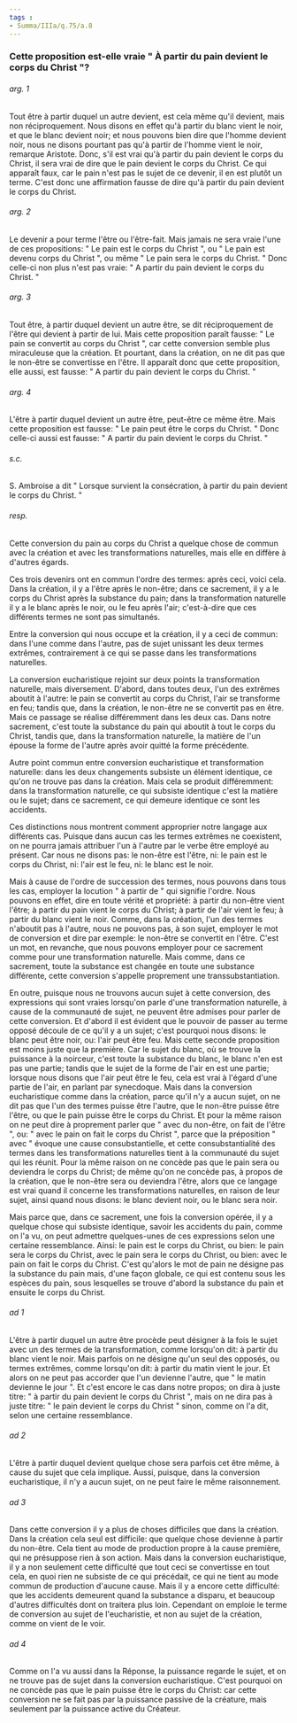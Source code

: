 ```yaml
---
tags : 
- Summa/IIIa/q.75/a.8
---
```


### Cette proposition est-elle vraie " À partir du pain devient le corps du Christ "?

###### arg. 1
Tout être à partir duquel un autre devient, est cela même qu'il devient, mais non réciproquement. Nous disons en effet qu'à partir du blanc vient le noir, et que le blanc devient noir; et nous pouvons bien dire que l'homme devient noir, nous ne disons pourtant pas qu'à partir de l'homme vient le noir, remarque Aristote. Donc, s'il est vrai qu'à partir du pain devient le corps du Christ, il sera vrai de dire que le pain devient le corps du Christ. Ce qui apparaît faux, car le pain n'est pas le sujet de ce devenir, il en est plutôt un terme. C'est donc une affirmation fausse de dire qu'à partir du pain devient le corps du Christ. 

###### arg. 2
Le devenir a pour terme l'être ou l'être-fait. Mais jamais ne sera vraie l'une de ces propositions: " Le pain est le corps du Christ ", ou " Le pain est devenu corps du Christ ", ou même " Le pain sera le corps du Christ. " Donc celle-ci non plus n'est pas vraie: " A partir du pain devient le corps du Christ. " 

###### arg. 3
Tout être, à partir duquel devient un autre être, se dit réciproquement de l'être qui devient à partir de lui. Mais cette proposition paraît fausse: " Le pain se convertit au corps du Christ ", car cette conversion semble plus miraculeuse que la création. Et pourtant, dans la création, on ne dit pas que le non-être se convertisse en l'être. Il apparaît donc que cette proposition, elle aussi, est fausse: " A partir du pain devient le corps du Christ. " 

###### arg. 4
L'être à partir duquel devient un autre être, peut-être ce même être. Mais cette proposition est fausse: " Le pain peut être le corps du Christ. " Donc celle-ci aussi est fausse: " A partir du pain devient le corps du Christ. " 

###### s.c.
S. Ambroise a dit " Lorsque survient la consécration, à partir du pain devient le corps du Christ. " 

###### resp.
Cette conversion du pain au corps du Christ a quelque chose de commun avec la création et avec les transformations naturelles, mais elle en diffère à d'autres égards. 

Ces trois devenirs ont en commun l'ordre des termes: après ceci, voici cela. Dans la création, il y a l'être après le non-être; dans ce sacrement, il y a le corps du Christ après la substance du pain; dans la transformation naturelle il y a le blanc après le noir, ou le feu après l'air; c'est-à-dire que ces différents termes ne sont pas simultanés. 

Entre la conversion qui nous occupe et la création, il y a ceci de commun: dans l'une comme dans l'autre, pas de sujet unissant les deux termes extrêmes, contrairement à ce qui se passe dans les transformations naturelles. 

La conversion eucharistique rejoint sur deux points la transformation naturelle, mais diversement. D'abord, dans toutes deux, l'un des extrêmes aboutit à l'autre: le pain se convertit au corps du Christ, l'air se transforme en feu; tandis que, dans la création, le non-être ne se convertit pas en être. Mais ce passage se réalise différemment dans les deux cas. Dans notre sacrement, c'est toute la substance du pain qui aboutit à tout le corps du Christ, tandis que, dans la transformation naturelle, la matière de l'un épouse la forme de l'autre après avoir quitté la forme précédente. 

Autre point commun entre conversion eucharistique et transformation naturelle: dans les deux changements subsiste un élément identique, ce qu'on ne trouve pas dans la création. Mais cela se produit différemment: dans la transformation naturelle, ce qui subsiste identique c'est la matière ou le sujet; dans ce sacrement, ce qui demeure identique ce sont les accidents. 

Ces distinctions nous montrent comment approprier notre langage aux différents cas. Puisque dans aucun cas les termes extrêmes ne coexistent, on ne pourra jamais attribuer l'un à l'autre par le verbe être employé au présent. Car nous ne disons pas: le non-être est l'être, ni: le pain est le corps du Christ, ni: l'air est le feu, ni: le blanc est le noir. 

Mais à cause de l'ordre de succession des termes, nous pouvons dans tous les cas, employer la locution " à partir de " qui signifie l'ordre. Nous pouvons en effet, dire en toute vérité et propriété: à partir du non-être vient l'être; à partir du pain vient le corps du Christ; à partir de l'air vient le feu; à partir du blanc vient le noir. Comme, dans la création, l'un des termes n'aboutit pas à l'autre, nous ne pouvons pas, à son sujet, employer le mot de conversion et dire par exemple: le non-être se convertit en l'être. C'est un mot, en revanche, que nous pouvons employer pour ce sacrement comme pour une transformation naturelle. Mais comme, dans ce sacrement, toute la substance est changée en toute une substance différente, cette conversion s'appelle proprement une transsubstantiation. 

En outre, puisque nous ne trouvons aucun sujet à cette conversion, des expressions qui sont vraies lorsqu'on parle d'une transformation naturelle, à cause de la communauté de sujet, ne peuvent être admises pour parler de cette conversion. Et d'abord il est évident que le pouvoir de passer au terme opposé découle de ce qu'il y a un sujet; c'est pourquoi nous disons: le blanc peut être noir, ou: l'air peut être feu. Mais cette seconde proposition est moins juste que la première. Car le sujet du blanc, où se trouve la puissance à la noirceur, c'est toute la substance du blanc, le blanc n'en est pas une partie; tandis que le sujet de la forme de l'air en est une partie; lorsque nous disons que l'air peut être le feu, cela est vrai à l'égard d'une partie de l'air, en parlant par synecdoque. Mais dans la conversion eucharistique comme dans la création, parce qu'il n'y a aucun sujet, on ne dit pas que l'un des termes puisse être l'autre, que le non-être puisse être l'être, ou que le pain puisse être le corps du Christ. Et pour la même raison on ne peut dire à proprement parler que " avec du non-être, on fait de l'être ", ou: " avec le pain on fait le corps du Christ ", parce que la préposition " avec " évoque une cause consubstantielle, et cette consubstantialité des termes dans les transformations naturelles tient à la communauté du sujet qui les réunit. Pour la même raison on ne concède pas que le pain sera ou deviendra le corps du Christ; de même qu'on ne concède pas, à propos de la création, que le non-être sera ou deviendra l'être, alors que ce langage est vrai quand il concerne les transformations naturelles, en raison de leur sujet, ainsi quand nous disons: le blanc devient noir, ou le blanc sera noir. 

Mais parce que, dans ce sacrement, une fois la conversion opérée, il y a quelque chose qui subsiste identique, savoir les accidents du pain, comme on l'a vu, on peut admettre quelques-unes de ces expressions selon une certaine ressemblance. Ainsi: le pain est le corps du Christ, ou bien: le pain sera le corps du Christ, avec le pain sera le corps du Christ, ou bien: avec le pain on fait le corps du Christ. C'est qu'alors le mot de pain ne désigne pas la substance du pain mais, d'une façon globale, ce qui est contenu sous les espèces du pain, sous lesquelles se trouve d'abord la substance du pain et ensuite le corps du Christ. 

###### ad 1
L'être à partir duquel un autre être procède peut désigner à la fois le sujet avec un des termes de la transformation, comme lorsqu'on dit: à partir du blanc vient le noir. Mais parfois on ne désigne qu'un seul des opposés, ou termes extrêmes, comme lorsqu'on dit: à partir du matin vient le jour. Et alors on ne peut pas accorder que l'un devienne l'autre, que " le matin devienne le jour ". Et c'est encore le cas dans notre propos; on dira à juste titre: " à partir du pain devient le corps du Christ ", mais on ne dira pas à juste titre: " le pain devient le corps du Christ " sinon, comme on l'a dit, selon une certaine ressemblance. 

###### ad 2
L'être à partir duquel devient quelque chose sera parfois cet être même, à cause du sujet que cela implique. Aussi, puisque, dans la conversion eucharistique, il n'y a aucun sujet, on ne peut faire le même raisonnement. 

###### ad 3
Dans cette conversion il y a plus de choses difficiles que dans la création. Dans la création cela seul est difficile: que quelque chose devienne à partir du non-être. Cela tient au mode de production propre à la cause première, qui ne présuppose rien à son action. Mais dans la conversion eucharistique, il y a non seulement cette difficulté que tout ceci se convertisse en tout cela, en quoi rien ne subsiste de ce qui précédait, ce qui ne tient au mode commun de production d'aucune cause. Mais il y a encore cette difficulté: que les accidents demeurent quand la substance a disparu, et beaucoup d'autres difficultés dont on traitera plus loin. Cependant on emploie le terme de conversion au sujet de l'eucharistie, et non au sujet de la création, comme on vient de le voir. 

###### ad 4
Comme on l'a vu aussi dans la Réponse, la puissance regarde le sujet, et on ne trouve pas de sujet dans la conversion eucharistique. C'est pourquoi on ne concède pas que le pain puisse être le corps du Christ: car cette conversion ne se fait pas par la puissance passive de la créature, mais seulement par la puissance active du Créateur. 

